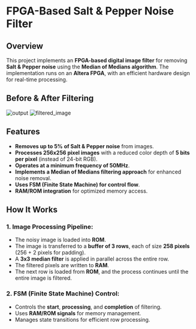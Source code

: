 # FPGA-Based Salt & Pepper Noise Filter

## Overview
This project implements an **FPGA-based digital image filter** for removing **Salt & Pepper noise** using the **Median of Medians algorithm**. The implementation runs on an **Altera FPGA**, with an efficient hardware design for real-time processing.

## Before & After Filtering

![output](https://github.com/user-attachments/assets/4416378e-f072-4217-a461-a9768c87d0af)
![filtered_image](https://github.com/user-attachments/assets/cc8f0abb-1f7f-4e23-9f34-654ee2cd4470)

## Features
- **Removes up to 5% of Salt & Pepper noise** from images.
- **Processes 256x256 pixel images** with a reduced color depth of **5 bits per pixel** (instead of 24-bit RGB).
- **Operates at a minimum frequency of 50MHz**.
- **Implements a Median of Medians filtering approach** for enhanced noise removal.
- **Uses FSM (Finite State Machine) for control flow**.
- **RAM/ROM integration** for optimized memory access.


## How It Works
### **1. Image Processing Pipeline:**
- The noisy image is loaded into **ROM**.
- The image is transferred to a **buffer of 3 rows**, each of size **258 pixels** (256 + 2 pixels for padding).
- A **3x3 median filter** is applied in parallel across the entire row.
- The filtered pixels are written to **RAM**.
- The next row is loaded from **ROM**, and the process continues until the entire image is filtered.

### **2. FSM (Finite State Machine) Control:**
- Controls the **start**, **processing**, and **completion** of filtering.
- Uses **RAM/ROM signals** for memory management.
- Manages state transitions for efficient row processing.



